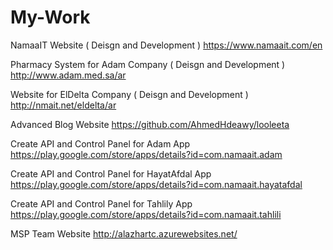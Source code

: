 # My-Work


NamaaIT Website ( Deisgn and Development )
https://www.namaait.com/en

Pharmacy System for Adam Company ( Deisgn and Development )
http://www.adam.med.sa/ar

Website for ElDelta Company ( Deisgn and Development )
http://nmait.net/eldelta/ar

Advanced Blog Website
https://github.com/AhmedHdeawy/looleeta

Create API and Control Panel for Adam App
https://play.google.com/store/apps/details?id=com.namaait.adam

Create API and Control Panel for HayatAfdal App
https://play.google.com/store/apps/details?id=com.namaait.hayatafdal

Create API and Control Panel for Tahlily App
https://play.google.com/store/apps/details?id=com.namaait.tahlili

MSP Team Website
http://alazhartc.azurewebsites.net/
